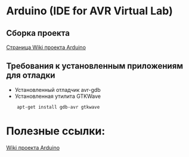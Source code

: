 Arduino (IDE for AVR Virtual Lab)
========
Сборка проекта
------------
[Страница Wiki проекта Arduino](https://github.com/arduino/Arduino/wiki/Building-Arduino)

Требования к установленным приложениям для отладки
------------
* Установленный отладчик avr-gdb
* Установленная утилита GTKWave

```bash
    apt-get install gdb-avr gtkwave
```

# Полезные ссылки:
[Wiki проекта Arduino](https://github.com/arduino/Arduino/wiki/_pages)
